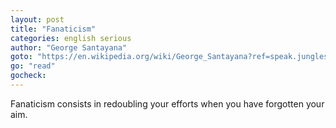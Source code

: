 ```yaml
---
layout: post
title: "Fanaticism"
categories: english serious
author: "George Santayana​​"
goto: "https://en.wikipedia.org/wiki/George_Santayana?ref=speak.junglestar.org"
go: "read"
gocheck:
---
```


Fanaticism consists in redoubling your efforts when you have forgotten your aim.
